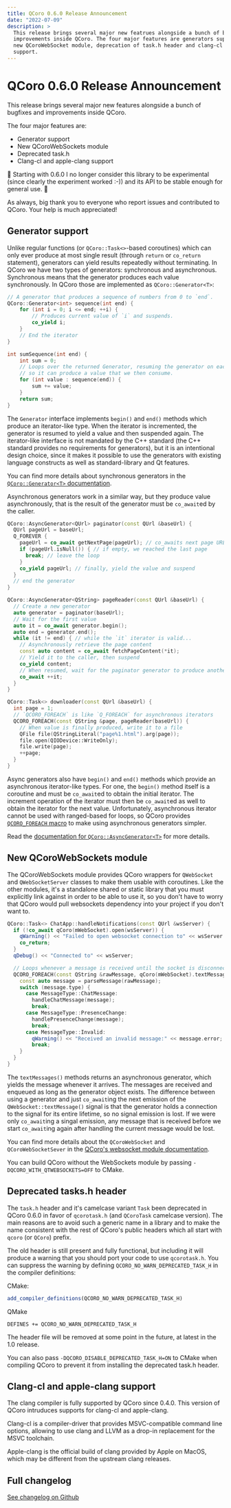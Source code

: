 ```yaml
---
title: QCoro 0.6.0 Release Announcement
date: "2022-07-09"
description: >
  This release brings several major new featrues alongside a bunch of bufixes and
  improvements inside QCoro. The four major features are generators support,
  new QCoroWebSocket module, deprecation of task.h header and clang-cl and apple-clang
  support.
---
```


<!--
SPDX-FileCopyrightText: 2022 Daniel Vrátil <dvratil@kde.org>

SPDX-License-Identifier: GFDL-1.3-or-later
-->

# QCoro 0.6.0 Release Announcement

This release brings several major new features alongside a bunch of bugfixes and
improvements inside QCoro.

The four major features are:

* Generator support
* New QCoroWebSockets module
* Deprecated task.h
* Clang-cl and apple-clang support

🎉 Starting with 0.6.0 I no longer consider this library to be experimental
(since clearly the experiment worked :-)) and its API to be stable enough for
general use. 🎉

As always, big thank you to everyone who report issues and contributed to QCoro.
Your help is much appreciated!

## Generator support

Unlike regular functions (or `QCoro::Task<>`-based coroutines) which can only ever
produce at most single result (through `return` or `co_return` statement), generators
can yield results repeatedly without terminating. In QCoro we have two types of generators:
synchronous and asynchronous. Synchronous means that the generator produces each value
synchronously. In QCoro those are implemented as `QCoro::Generator<T>`:

```cpp
// A generator that produces a sequence of numbers from 0 to `end`.
QCoro::Generator<int> sequence(int end) {
    for (int i = 0; i <= end; ++i) {
        // Produces current value of `i` and suspends.
        co_yield i;
    }
    // End the iterator
}

int sumSequence(int end) {
    int sum = 0;
    // Loops over the returned Generator, resuming the generator on each iterator
    // so it can produce a value that we then consume.
    for (int value : sequence(end)) {
        sum += value;
    }
    return sum;
}
```

The `Generator` interface implements `begin()` and `end()` methods which produce an
iterator-like type. When the iterator is incremented, the generator is resumed to yield
a value and then suspended again. The iterator-like interface is not mandated by the C++
standard (the C++ standard provides no requirements for generators), but it is an
intentional design choice, since it makes it possible to use the generators with existing
language constructs as well as standard-library and Qt features.

You can find more details about synchronous generators in the [`QCoro::Generator<T>`
documentation](https://qcoro.dvratil.cz/reference/coro/generator/).

Asynchronous generators work in a similar way, but they produce value asynchronously,
that is the result of the generator must be `co_await`ed by the caller.

```cpp
QCoro::AsyncGenerator<QUrl> paginator(const QUrl &baseUrl) {
  QUrl pageUrl = baseUrl;
  Q_FOREVER {
    pageUrl = co_await getNextPage(pageUrl); // co_awaits next page URL
    if (pageUrl.isNull()) { // if empty, we reached the last page
      break; // leave the loop
    }
    co_yield pageUrl; // finally, yield the value and suspend
  }
  // end the generator
}

QCoro::AsyncGenerator<QString> pageReader(const QUrl &baseUrl) {
  // Create a new generator
  auto generator = paginator(baseUrl);
  // Wait for the first value
  auto it = co_await generator.begin();
  auto end = generator.end();
  while (it != end) { // while the `it` iterator is valid...
    // Asynchronously retrieve the page content
    const auto content = co_await fetchPageContent(*it);
    // Yield it to the caller, then suspend
    co_yield content;
    // When resumed, wait for the paginator generator to produce another value
    co_await ++it;
  }
}

QCoro::Task<> downloader(const QUrl &baseUrl) {
  int page = 1;
  // `QCORO_FOREACH` is like `Q_FOREACH` for asynchronous iterators
  QCORO_FOREACH(const QString &page, pageReader(baseUrl)) {
    // When value is finally produced, write it to a file
    QFile file(QStringLiteral("page%1.html").arg(page));
    file.open(QIODevice::WriteOnly);
    file.write(page);
    ++page;
  }
}
```

Async generators also have `begin()` and `end()` methods which provide an asynchronous
iterator-like types. For one, the `begin()` method itself is a coroutine and must be
`co_await`ed to obtain the initial iterator. The increment operation of the iterator
must then be `co_await`ed as well to obtain the iterator for the next value.
Unfortunately, asynchronous iterator cannot be used with ranged-based for loops, so
QCoro provides [`QCORO_FOREACH` macro](https://qcoro.dvratil.cz/reference/coro/asyncgenerator/#qcoro_foreach) to make using asynchronous generators simpler.

Read the [documentation for `QCoro::AsyncGenerator<T>`](https://qcoro.dvratil.cz/reference/coro/asyncgenerator) for more details.

## New QCoroWebSockets module

The QCoroWebSockets module provides QCoro wrappers for `QWebSocket` and `QWebSocketServer`
classes to make them usable with coroutines. Like the other modules, it's a standalone
shared or static library that you must explicitly link against in order to be able to use
it, so you don't have to worry that QCoro would pull websockets dependency into your
project if you don't want to.

```cpp
QCoro::Task<> ChatApp::handleNotifications(const QUrl &wsServer) {
  if (!co_await qCoro(mWebSocket).open(wsServer)) {
    qWarning() << "Failed to open websocket connection to" << wsServer << ":" << mWebSocket->errorString();
    co_return;
  }
  qDebug() << "Connected to" << wsServer;

  // Loops whenever a message is received until the socket is disconnected
  QCORO_FOREACH(const QString &rawMessage, qCoro(mWebSocket).textMessages()) {
    const auto message = parseMessage(rawMessage);
    switch (message.type) {
      case MessageType::ChatMessage:
        handleChatMessage(message);
        break;
      case MessageType::PresenceChange:
        handlePresenceChange(message);
        break;
      case MessageType::Invalid:
        qWarning() << "Received an invalid message:" << message.error;
        break;
    }
  }
}
```
The `textMessages()` methods returns an asynchronous generator, which yields the message
whenever it arrives. The messages are received and enqueued as long as the generator
object exists. The difference between using a generator and just `co_await`ing the next
emission of the `QWebSocket::textMessage()` signal is that the generator holds a connection
to the signal for its entire lifetime, so no signal emission is lost. If we were only
`co_await`ing a singal emission, any message that is received before we start `co_await`ing
again after handling the current message would be lost.

You can find more details about the `QCoroWebSocket` and `QCoroWebSocketSever`
in the [QCoro's websocket module documentation](https://qcoro.dvratil.cz/reference/websockets/).

You can build QCoro without the WebSockets module by passing `-DQCORO_WITH_QTWEBSOCKETS=OFF`
to CMake.

## Deprecated tasks.h header

The `task.h` header and it's camelcase variant `Task` been deprecated in QCoro 0.6.0
in favor of `qcorotask.h` (and `QCoroTask` camelcase version). The main reasons are to
avoid such a generic name in a library and to make the name consistent with the rest of
QCoro's public headers which all start with `qcoro` (or `QCoro`) prefix.

The old header is still present and fully functional, but including it will produce a
warning that you should port your code to use `qcorotask.h`. You can suppress the warning
by defining `QCORO_NO_WARN_DEPRECATED_TASK_H` in the compiler definitions:

CMake:
```cmake
add_compiler_definitions(QCORO_NO_WARN_DEPRECATED_TASK_H)
```

QMake
```qmake
DEFINES += QCORO_NO_WARN_DEPRECATED_TASK_H
```

The header file will be removed at some point in the future, at latest in the 1.0 release.

You can also pass `-DQCORO_DISABLE_DEPRECATED_TASK_H=ON` to CMake when compiling QCoro
to prevent it from installing the deprecated task.h header.

## Clang-cl and apple-clang support

The clang compiler is fully supported by QCoro since 0.4.0. This version of QCoro
intruduces supports for clang-cl and apple-clang.

Clang-cl is a compiler-driver that provides MSVC-compatible command line options,
allowing to use clang and LLVM as a drop-in replacement for the MSVC toolchain.

Apple-clang is the official build of clang provided by Apple on MacOS, which may be
different from the upstream clang releases.

## Full changelog

[See changelog on Github](https://github.com/danvratil/qcoro/releases/tag/v0.6.0)

